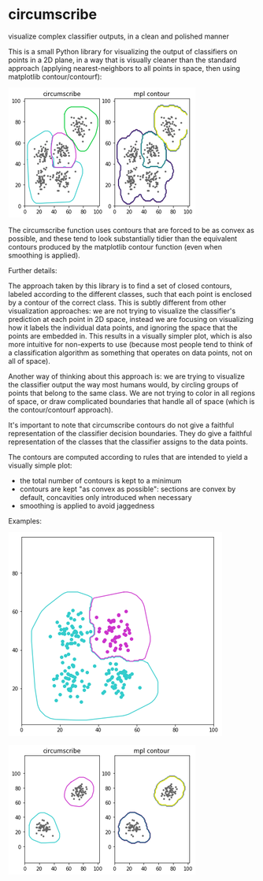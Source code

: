 # circumscribe
visualize complex classifier outputs, in a clean and polished manner

This is a small Python library for visualizing the output of classifiers on points in a 2D plane, in a way that is visually cleaner than the standard approach (applying nearest-neighbors to all points in space, then using matplotlib contour/contourf):

![circumscribe_vs_mpl_contour_03](figures/circumscribe_vs_mpl_contour_03.png?raw=true "circumscribe vs mpl contour plot")

The circumscribe function uses contours that are forced to be as convex as possible, and these tend to look substantially tidier than the equivalent contours produced by the matplotlib contour function (even when smoothing is applied).

Further details:

The approach taken by this library is to find a set of closed contours, labeled according to the different classes, such that each point is enclosed by a contour of the correct class. This is subtly different from other visualization approaches: we are not trying to visualize the classifier's prediction at each point in 2D space, instead we are focusing on visualizing how it labels the individual data points, and ignoring the space that the points are embedded in. This results in a visually simpler plot, which is also more intuitive for non-experts to use (because most people tend to think of a classification algorithm as something that operates on data points, not on all of space).

Another way of thinking about this approach is: we are trying to visualize the classifier output the way most humans would, by circling groups of points that belong to the same class. We are not trying to color in all regions of space, or draw complicated boundaries that handle all of space (which is the contour/contourf approach).

It's important to note that circumscribe contours do not give a faithful representation of the classifier decision boundaries. They do give a faithful representation of the classes that the classifier assigns to the data points.

The contours are computed according to rules that are intended to yield a visually simple plot:

- the total number of contours is kept to a minimum
- contours are kept "as convex as possible": sections are convex by default, concavities only introduced when necessary
- smoothing is applied to avoid jaggedness

Examples:

![circumscribe_demo_nonconvex_01](figures/circumscribe_demo_nonconvex_01.png?raw=true "Example of slightly nonconvex contours")



![circumscribe_vs_mpl_contour_01](figures/circumscribe_vs_mpl_contour_01.png?raw=true "circumscribe vs mpl contour plot")

